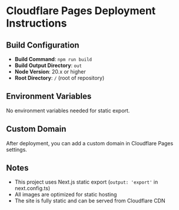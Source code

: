 # Cloudflare Pages Deployment Instructions

## Build Configuration

- **Build Command**: `npm run build`
- **Build Output Directory**: `out`
- **Node Version**: 20.x or higher
- **Root Directory**: `/` (root of repository)

## Environment Variables

No environment variables needed for static export.

## Custom Domain

After deployment, you can add a custom domain in Cloudflare Pages settings.

## Notes

- This project uses Next.js static export (`output: 'export'` in next.config.ts)
- All images are optimized for static hosting
- The site is fully static and can be served from Cloudflare CDN

